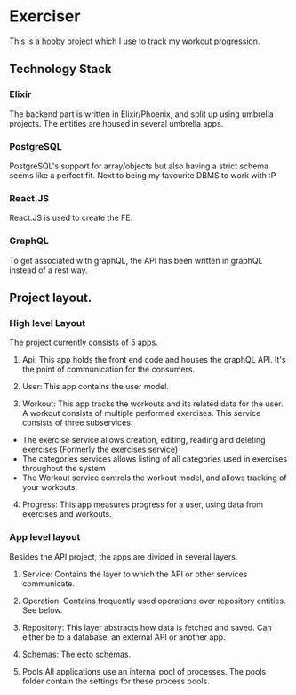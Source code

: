 # Exerciser

This is a hobby project which I use to track my workout progression.

## Technology Stack

### Elixir

The backend part is written in Elixir/Phoenix, and split up using umbrella projects. The entities are housed in several umbrella apps.

### PostgreSQL

PostgreSQL's support for array/objects but also having a strict schema seems like a perfect fit. Next to being my favourite DBMS to work with :P

###  React.JS

React.JS is used to create the FE.

### GraphQL

To get associated with graphQL, the API has been written in graphQL instead of a rest way.

## Project layout.

### High level Layout

The project currently consists of 5 apps.

1. Api:
This app holds the front end code and houses the graphQL API. It's the point of communication for the consumers.

2. User:
This app contains the user model.

3. Workout:
This app tracks the workouts and its related data for the user. A workout consists of multiple performed exercises.
This service consists of three subservices:

- The exercise service allows creation, editing, reading and deleting exercises (Formerly the exercises service)
- The categories services allows listing of all categories used in exercises throughout the system
- The Workout service controls the workout model, and allows tracking of your workouts.

4. Progress:
This app measures progress for a user, using data from exercises and workouts.

### App level layout

Besides the API project, the apps are divided in several layers.

1. Service:
Contains the layer to which the API or other services communicate.

2. Operation:
Contains frequently used operations over repository entities. See below.

3. Repository:
This layer abstracts how data is fetched and saved. Can either be to a database, an external API or another app.

4. Schemas:
The ecto schemas.

5. Pools
All applications use an internal pool of processes. The pools folder contain the settings for these process pools.
